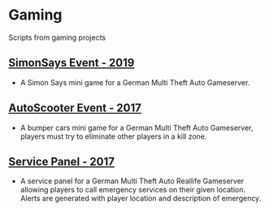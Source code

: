 # Gaming
Scripts from gaming projects


## [SimonSays Event - 2019](https://github.com/John-LucaGIT/Gaming/tree/main/simonsays)
- A Simon Says mini game for a German Multi Theft Auto Gameserver.

## [AutoScooter Event - 2017](https://github.com/John-LucaGIT/Gaming/tree/main/autoscooter)
- A bumper cars mini game for a German Multi Theft Auto Gameserver, players must try to eliminate other players in a kill zone.

## [Service Panel - 2017](https://github.com/John-LucaGIT/Gaming/tree/main/servicepanel)
- A service panel for a German Multi Theft Auto Reallife Gameserver allowing players to call emergency services on their given location. Alerts are generated with player location and description of emergency.